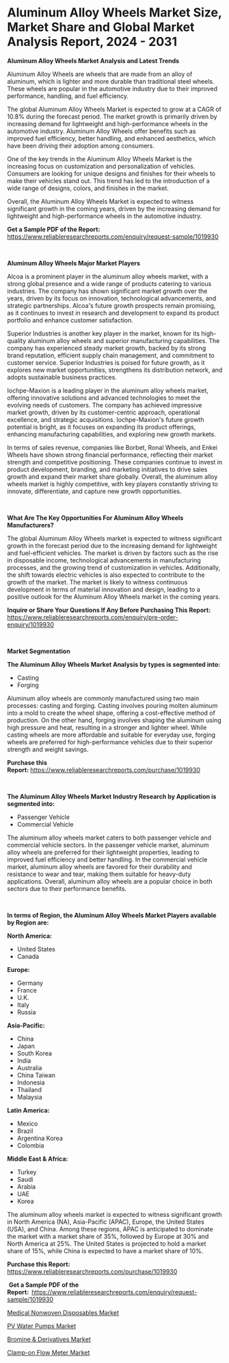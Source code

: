 <p><h1>Aluminum Alloy Wheels Market Size, Market Share and Global Market Analysis Report, 2024 - 2031</h1></p><p><strong>Aluminum Alloy Wheels Market Analysis and Latest Trends</strong></p>
<p><p>Aluminum Alloy Wheels are wheels that are made from an alloy of aluminum, which is lighter and more durable than traditional steel wheels. These wheels are popular in the automotive industry due to their improved performance, handling, and fuel efficiency.</p><p>The global Aluminum Alloy Wheels Market is expected to grow at a CAGR of 10.8% during the forecast period. The market growth is primarily driven by increasing demand for lightweight and high-performance wheels in the automotive industry. Aluminum Alloy Wheels offer benefits such as improved fuel efficiency, better handling, and enhanced aesthetics, which have been driving their adoption among consumers.</p><p>One of the key trends in the Aluminum Alloy Wheels Market is the increasing focus on customization and personalization of vehicles. Consumers are looking for unique designs and finishes for their wheels to make their vehicles stand out. This trend has led to the introduction of a wide range of designs, colors, and finishes in the market.</p><p>Overall, the Aluminum Alloy Wheels Market is expected to witness significant growth in the coming years, driven by the increasing demand for lightweight and high-performance wheels in the automotive industry.</p></p>
<p><strong>Get a Sample PDF of the Report:&nbsp;</strong> <a href="https://www.reliableresearchreports.com/enquiry/request-sample/1019930">https://www.reliableresearchreports.com/enquiry/request-sample/1019930</a></p>
<p>&nbsp;</p>
<p><strong>Aluminum Alloy Wheels Major Market Players</strong></p>
<p><p>Alcoa is a prominent player in the aluminum alloy wheels market, with a strong global presence and a wide range of products catering to various industries. The company has shown significant market growth over the years, driven by its focus on innovation, technological advancements, and strategic partnerships. Alcoa's future growth prospects remain promising, as it continues to invest in research and development to expand its product portfolio and enhance customer satisfaction.</p><p>Superior Industries is another key player in the market, known for its high-quality aluminum alloy wheels and superior manufacturing capabilities. The company has experienced steady market growth, backed by its strong brand reputation, efficient supply chain management, and commitment to customer service. Superior Industries is poised for future growth, as it explores new market opportunities, strengthens its distribution network, and adopts sustainable business practices.</p><p>Iochpe-Maxion is a leading player in the aluminum alloy wheels market, offering innovative solutions and advanced technologies to meet the evolving needs of customers. The company has achieved impressive market growth, driven by its customer-centric approach, operational excellence, and strategic acquisitions. Iochpe-Maxion's future growth potential is bright, as it focuses on expanding its product offerings, enhancing manufacturing capabilities, and exploring new growth markets.</p><p>In terms of sales revenue, companies like Borbet, Ronal Wheels, and Enkei Wheels have shown strong financial performance, reflecting their market strength and competitive positioning. These companies continue to invest in product development, branding, and marketing initiatives to drive sales growth and expand their market share globally. Overall, the aluminum alloy wheels market is highly competitive, with key players constantly striving to innovate, differentiate, and capture new growth opportunities.</p></p>
<p>&nbsp;</p>
<p><strong>What Are The Key Opportunities For Aluminum Alloy Wheels Manufacturers?</strong></p>
<p><p>The global Aluminum Alloy Wheels market is expected to witness significant growth in the forecast period due to the increasing demand for lightweight and fuel-efficient vehicles. The market is driven by factors such as the rise in disposable income, technological advancements in manufacturing processes, and the growing trend of customization in vehicles. Additionally, the shift towards electric vehicles is also expected to contribute to the growth of the market. The market is likely to witness continuous development in terms of material innovation and design, leading to a positive outlook for the Aluminum Alloy Wheels market in the coming years.</p></p>
<p><strong>Inquire or Share Your Questions If Any Before Purchasing This Report:</strong> <a href="https://www.reliableresearchreports.com/enquiry/pre-order-enquiry/1019930">https://www.reliableresearchreports.com/enquiry/pre-order-enquiry/1019930</a></p>
<p>&nbsp;</p>
<p><strong>Market Segmentation</strong></p>
<p><strong>The Aluminum Alloy Wheels Market Analysis by types is segmented into:</strong></p>
<p><ul><li>Casting</li><li>Forging</li></ul></p>
<p><p>Aluminum alloy wheels are commonly manufactured using two main processes: casting and forging. Casting involves pouring molten aluminum into a mold to create the wheel shape, offering a cost-effective method of production. On the other hand, forging involves shaping the aluminum using high pressure and heat, resulting in a stronger and lighter wheel. While casting wheels are more affordable and suitable for everyday use, forging wheels are preferred for high-performance vehicles due to their superior strength and weight savings.</p></p>
<p><strong>Purchase this Report:&nbsp;</strong><a href="https://www.reliableresearchreports.com/purchase/1019930">https://www.reliableresearchreports.com/purchase/1019930</a></p>
<p>&nbsp;</p>
<p><strong>The Aluminum Alloy Wheels Market Industry Research by Application is segmented into:</strong></p>
<p><ul><li>Passenger Vehicle</li><li>Commercial Vehicle</li></ul></p>
<p><p>The aluminum alloy wheels market caters to both passenger vehicle and commercial vehicle sectors. In the passenger vehicle market, aluminum alloy wheels are preferred for their lightweight properties, leading to improved fuel efficiency and better handling. In the commercial vehicle market, aluminum alloy wheels are favored for their durability and resistance to wear and tear, making them suitable for heavy-duty applications. Overall, aluminum alloy wheels are a popular choice in both sectors due to their performance benefits.</p></p>
<p>&nbsp;</p>
<p><strong>In terms of Region, the Aluminum Alloy Wheels Market Players available by Region are:</strong></p>
<p>
    <p> <strong> North America: </strong>
        <ul>
            <li>United States</li>
            <li>Canada</li>
        </ul>
        </p> 
    <p> <strong> Europe: </strong>
        <ul>
            <li>Germany</li>
            <li>France</li>
            <li>U.K.</li>
            <li>Italy</li>
            <li>Russia</li>
        </ul>
        </p> 
    <p> <strong> Asia-Pacific: </strong>
        <ul>
            <li>China</li>
            <li>Japan</li>
            <li>South Korea</li>
            <li>India</li>
            <li>Australia</li>
            <li>China Taiwan</li>
            <li>Indonesia</li>
            <li>Thailand</li>
            <li>Malaysia</li>
        </ul>
        </p> 
    <p> <strong> Latin America: </strong>
        <ul>
            <li>Mexico</li>
            <li>Brazil</li>
            <li>Argentina Korea</li>
            <li>Colombia</li>
        </ul>
        </p> 
    <p> <strong> Middle East & Africa: </strong>
        <ul>
            <li>Turkey</li>
            <li>Saudi</li>
            <li>Arabia</li>
            <li>UAE</li>
            <li>Korea</li>
        </ul>
    </p>
    </p>
<p><p>The aluminum alloy wheels market is expected to witness significant growth in North America (NA), Asia-Pacific (APAC), Europe, the United States (USA), and China. Among these regions, APAC is anticipated to dominate the market with a market share of 35%, followed by Europe at 30% and North America at 25%. The United States is projected to hold a market share of 15%, while China is expected to have a market share of 10%.</p></p>
<p><strong>Purchase this Report: </strong><a href="https://www.reliableresearchreports.com/purchase/1019930">https://www.reliableresearchreports.com/purchase/1019930</a></p>
<p>&nbsp;<strong>Get a Sample PDF of the Report:&nbsp;&nbsp;</strong><a href="https://www.reliableresearchreports.com/enquiry/request-sample/1019930">https://www.reliableresearchreports.com/enquiry/request-sample/1019930</a></p>
<p><strong></strong></p>
<p><p><a href="https://view.publitas.com/reportprime-1/medical-nonwoven-disposables-market-research-report-provides-critical-insights-that-can-help-shape-business-development-and-investment-strategies/">Medical Nonwoven Disposables Market</a></p><p><a href="https://view.publitas.com/reportprime-1/pv-water-pumps-market-research-report-unlocks-analysis-on-the-market-financial-status-market-size-and-market-revenue-upto-2030/">PV Water Pumps Market</a></p><p><a href="https://view.publitas.com/reportprime-1/bromine-derivatives-market-size-growth-and-forecast-from-2023-2030/">Bromine & Derivatives Market</a></p><p><a href="https://picayune-night-cbd.notion.site/Clamp-on-Flow-Meter-Market-Size-Focuses-on-Market-Dynamics-In-Depth-Analysis-and-Future-Projections-9e6fd1097d544e9db9c67cbcaffd1480">Clamp-on Flow Meter Market</a></p></p>